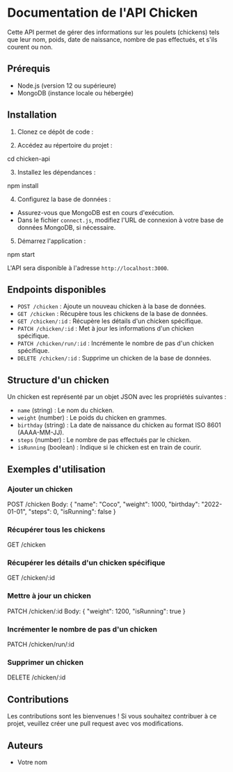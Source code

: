 # Documentation de l'API Chicken

Cette API permet de gérer des informations sur les poulets (chickens) tels que leur nom, poids, date de naissance, nombre de pas effectués, et s'ils courent ou non.

## Prérequis

- Node.js (version 12 ou supérieure)
- MongoDB (instance locale ou hébergée)

## Installation

1. Clonez ce dépôt de code :


2. Accédez au répertoire du projet :

cd chicken-api


3. Installez les dépendances :

npm install


4. Configurez la base de données :

- Assurez-vous que MongoDB est en cours d'exécution.
- Dans le fichier `connect.js`, modifiez l'URL de connexion à votre base de données MongoDB, si nécessaire.

5. Démarrez l'application :

npm start


L'API sera disponible à l'adresse `http://localhost:3000`.

## Endpoints disponibles

- `POST /chicken` : Ajoute un nouveau chicken à la base de données.
- `GET /chicken` : Récupère tous les chickens de la base de données.
- `GET /chicken/:id` : Récupère les détails d'un chicken spécifique.
- `PATCH /chicken/:id` : Met à jour les informations d'un chicken spécifique.
- `PATCH /chicken/run/:id` : Incrémente le nombre de pas d'un chicken spécifique.
- `DELETE /chicken/:id` : Supprime un chicken de la base de données.

## Structure d'un chicken

Un chicken est représenté par un objet JSON avec les propriétés suivantes :

- `name` (string) : Le nom du chicken.
- `weight` (number) : Le poids du chicken en grammes.
- `birthday` (string) : La date de naissance du chicken au format ISO 8601 (AAAA-MM-JJ).
- `steps` (number) : Le nombre de pas effectués par le chicken.
- `isRunning` (boolean) : Indique si le chicken est en train de courir.

## Exemples d'utilisation

### Ajouter un chicken

POST /chicken
Body:
{
"name": "Coco",
"weight": 1000,
"birthday": "2022-01-01",
"steps": 0,
"isRunning": false
}


### Récupérer tous les chickens

GET /chicken


### Récupérer les détails d'un chicken spécifique

GET /chicken/:id


### Mettre à jour un chicken

PATCH /chicken/:id
Body:
{
"weight": 1200,
"isRunning": true
}


### Incrémenter le nombre de pas d'un chicken

PATCH /chicken/run/:id



### Supprimer un chicken

DELETE /chicken/:id


## Contributions

Les contributions sont les bienvenues ! Si vous souhaitez contribuer à ce projet, veuillez créer une pull request avec vos modifications.

## Auteurs

- Votre nom


